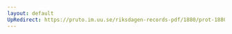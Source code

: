 ```yaml
---
layout: default
UpRedirect: https://pruto.im.uu.se/riksdagen-records-pdf/1880/prot-1880--ak--006/prot-1880--ak--006_009.pdf
---
```

